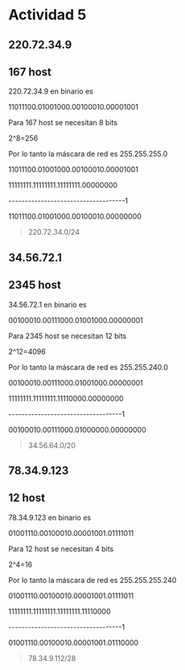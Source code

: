 # Actividad 5

## __220.72.34.9__
## __167 host__

220.72.34.9 en binario es

11011100.01001000.00100010.00001001


Para 167 host se necesitan 8 bits

2^8=256

Por lo tanto la máscara de red es 255.255.255.0

11011100.01001000.00100010.00001001

11111111.11111111.11111111.00000000

------------------------------------1

11011100.01001000.00100010.00000000

> 220.72.34.0/24

## __34.56.72.1__
## __2345 host__

34.56.72.1 en binario es 

00100010.00111000.01001000.00000001

Para 2345 host se necesitan 12 bits

2^12=4096

Por lo tanto la máscara de red es 255.255.240.0

00100010.00111000.01001000.00000001

11111111.11111111.11110000.00000000

-----------------------------------1

00100010.00111000.01000000.00000000

> 34.56.64.0/20

## __78.34.9.123__
## __12 host__

78.34.9.123 en binario es 

01001110.00100010.00001001.01111011

Para 12 host se necesitan 4 bits

2^4=16

Por lo tanto la máscara de red es 255.255.255.240

01001110.00100010.00001001.01111011

11111111.11111111.11111111.11110000

-----------------------------------1

01001110.00100010.00001001.01110000

> 78.34.9.112/28